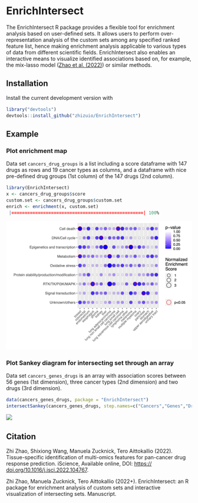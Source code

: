 # EnrichIntersect

The EnrichIntersect R package provides a flexible tool for enrichment analysis based on user-defined sets. It allows users to perform over-representation analysis of the custom sets among any specified ranked feature list, hence making enrichment analysis applicable to various types of data from different scientific fields. EnrichIntersect also enables an interactive means to visualize identified associations based on, for example, the mix-lasso model ([Zhao et al. (2022)](https://doi.org/10.1016/j.isci.2022.104767)) or similar methods.

## Installation

Install the current development version with
``` r
library("devtools")
devtools::install_github("zhizuio/EnrichIntersect")
```

## Example


### Plot enrichment map

Data set `cancers_drug_groups` is a list including a score dataframe with 147 drugs as rows
and 19 cancer types as columns, and a dataframe with nice pre-defined drug groups (1st column)
of the 147 drugs (2nd column). 

``` r
library(EnrichIntersect)
x <- cancers_drug_groups$score
custom.set <- cancers_drug_groups$custom.set
enrich <- enrichment(x, custom.set)
 |==================================================| 100%
```

![](https://github.com/zhizuio/EnrichIntersect/blob/main/README_plot_enrich.png)

### Plot Sankey diagram for intersecting set through an array

Data set `cancers_genes_drugs` is an array with association scores between 56 genes (1st dimension), three cancer types (2nd dimension) and two drugs (3rd dimension). 

``` r
data(cancers_genes_drugs, package = "EnrichIntersect")
intersectSankey(cancers_genes_drugs, step.names=c("Cancers","Genes","Drugs"))
```

![](https://github.com/zhizuio/EnrichIntersect/blob/main/README_plot_sankey.png)


## Citation

Zhi Zhao, Shixiong Wang, Manuela Zucknick, Tero Aittokallio (2022). Tissue-specific identification of multi-omics features for pan-cancer drug response prediction. iScience, Available online, DOI: [https:// doi.org/10.1016/j.isci.2022.104767](https://doi.org/10.1016/j.isci.2022.104767).

Zhi Zhao, Manuela Zucknick, Tero Aittokallio (2022+). EnrichIntersect: an R package for enrichment analysis of custom sets and interactive visualization of intersecting sets. Manuscript.
